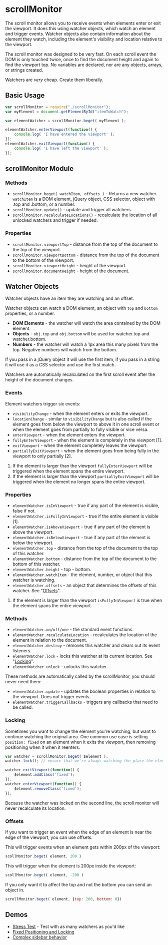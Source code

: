 scrollMonitor
=============

The scroll monitor allows you to receive events when elements enter or exit the viewport. It does this using watcher objects, which watch an element and trigger events. Watcher objects also contain information about the element they watch, including the element's visibility and location relative to the viewport.

The scroll monitor was designed to be very fast. On each scroll event the DOM is only touched twice, once to find the document height and again to find the viewport top. No variables are declared, nor are any objects, arrays, or strings created.

Watchers are _very_ cheap. Create them liberally.

## Basic Usage

```javascript
var scrollMonitor = require("./scrollMonitor");
var myElement = document.getElementById("itemToWatch");

var elementWatcher = scrollMonitor.beget( myElement );

elementWatcher.enterViewport(function() {
    console.log( 'I have entered the viewport' );
});
elementWatcher.exitViewport(function() {
    console.log( 'I have left the viewport' );
});
```

## scrollMonitor Module

### Methods
* `scrollMonitor.beget( watchItem, offsets )` - Returns a new watcher. `watchItem` is a DOM element, jQuery object, CSS selector, object with .top and .bottom, or a number.
* `scrollMonitor.update()` - update and trigger all watchers.
* `scrollMonitor.recalculateLocations()` - recalculate the location of all unlocked watchers and trigger if needed.

### Properties
* `scrollMonitor.viewportTop` - distance from the top of the document to the top of the viewport.
* `scrollMonitor.viewportBottom` - distance from the top of the document to the bottom of the viewport.
* `scrollMonitor.viewportHeight` - height of the viewport.
* `scrollMonitor.documentHeight` - height of the document.

## Watcher Objects

Watcher objects have an item they are watching and an offset. 

Watcher objects can watch a DOM element, an object with `top` and `bottom` properties, or a number.

* **DOM Elements** - the watcher will watch the area contained by the DOM element.
* **Objects** - `obj.top` and `obj.bottom` will be used for watcher.top and watcher.bottom.
* **Numbers** - the watcher will watch a 1px area this many pixels from the top. Negative numbers will watch from the bottom.

If you pass in a jQuery object it will use the first item, if you pass in a string it will use it as a CSS selector and use the first match.

Watchers are automatically recalculated on the first scroll event after the height of the document changes.

### Events

Element watchers trigger six events:

* `visibilityChange` - when the element enters or exits the viewport.
* `locationChange` - similar to `visibilityChange` but is also called if the element goes from below the viewport to above it in one scroll event or when the element goes from partially to fully visible or vice versa.
* `enterViewport` - when the element enters the viewport.
* `fullyEnterViewport` - when the element is completely in the viewport [1].
* `exitViewport` - when the element completely leaves the viewport.
* `partiallyExitViewport` - when the element goes from being fully in the viewport to only partially [2].

1. If the element is larger than the viewport `fullyEnterViewport` will be triggered when the element spans the entire viewport.
2. If the element is larger than the viewport `partiallyExitViewport` will be triggered when the element no longer spans the entire viewport.

### Properties

* `elementWatcher.isInViewport` - true if any part of the element is visible, false if not.
* `elementWatcher.isFullyInViewport` - true if the entire element is visible [1].
* `elementWatcher.isAboveViewport` - true if any part of the element is above the viewport.
* `elementWatcher.isBelowViewport` - true if any part of the element is below the viewport.
* `elementWatcher.top` - distance from the top of the document to the top of this watcher.
* `elementWatcher.bottom` - distance from the top of the document to the bottom of this watcher.
* `elementWatcher.height` - top - bottom.
* `elementWatcher.watchItem` - the element, number, or object that this watcher is watching.
* `elementWatcher.offsets` - an object that determines the offsets of this watcher. See "[Offsets](#offsets)".

1. If the element is larger than the viewport `isFullyInViewport` is true when the element spans the entire viewport.

### Methods

* `elementWatcher.on/off/one` - the standard event functions.
* `elementWatcher.recalculateLocation` - recalculates the location of the element in relation to the document.
* `elementWatcher.destroy` - removes this watcher and clears out its event listeners.
* `elementWatcher.lock` - locks this watcher at its current location. See "[Locking](#locking)".
* `elementWatcher.unlock` - unlocks this watcher.

These methods are automatically called by the scrollMonitor, you should never need them:

* `elementWatcher.update` - updates the boolean properties in relation to the viewport. Does not trigger events.
* `elementWatcher.triggerCallbacks` - triggers any callbacks that need to be called.

### Locking

Sometimes you want to change the element you're watching, but want to continue watching the original area. One common use case is setting `position: fixed` on an element when it exits the viewport, then removing positioning when it when it reenters.

```javascript
var watcher = scrollMonitor.beget( $element );
watcher.lock(); // ensure that we're always watching the place the element originally was

watcher.exitViewport(function() {
    $element.addClass('fixed');
});
watcher.enterViewport(function() {
    $element.removeClass('fixed');
});
```

Because the watcher was locked on the second line, the scroll monitor will never recalculate its location.

### Offsets

If you want to trigger an event when the edge of an element is near the edge of the viewport, you can use offsets.

This will trigger events when an element gets within 200px of the viewport: 
```javascript
scollMonitor.beget( element, 200 )
```

This will trigger when the element is 200px inside the viewport:
```javascript
scollMonitor.beget( element, -200 )
```

 If you only want it to affect the top and not the bottom you can send an object in. 
```javascript
scrollMonitor.beget( element, {top: 200, bottom: 0})
```

## Demos

* [Stress Test](http://sakabako.github.com/scrollMonitor/demos/stress.html) - Test with as many watchers as you'd like
* [Fixed Positioning and Locking](http://sakabako.github.com/scrollMonitor/demos/fixed.html)
* [Complex sidebar behavior](http://sakabako.github.com/scrollMonitor/demos/scoreboard.html)
